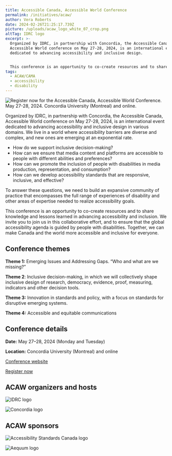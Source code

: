 ```yaml
---
title: Accessible Canada, Accessible World Conference
permalink: /initiatives/acaw/
author: Vera Roberts
date: 2024-02-26T21:25:17.739Z
picture: /uploads/acaw_logo_white_07_crop.png
altTag: IDRC logo
excerpt: >-
  Organized by IDRC, in partnership with Concordia, the Accessible Canada,
  Accessible World conference on May 27-28, 2024, is an international event
  dedicated to advancing accessibility and inclusive design.


  This conference is an opportunity to co-create resources and to share knowledge and lessons learned in advancing accessibility and inclusion. We invite you to join us in this collaborative effort, and to ensure that the global accessibility agenda is guided by people with disabilities. Together, we can make Canada and the world more accessible and inclusive for everyone.
tags:
  - ACAW/CAMA
  - accessibility
  - disability
---
```

![Register now for the Accessible Canada, Accessible World Conference. May 27-28, 2024. Concordia University (Montreal) and online.](/uploads/acaw_eng_registernow_lnkd_fb-dec-29.png)

Organized by IDRC, in partnership with Concordia, the Accessible Canada, Accessible World conference on May 27-28, 2024, is an international event dedicated to advancing accessibility and inclusive design in various domains. We live in a world where accessibility barriers are diverse and complex, and new ones are emerging at an exponential rate. 

* How do we support inclusive decision-making? 
* How can we ensure that media content and platforms are accessible to people with different abilities and preferences? 
* How can we promote the inclusion of people with disabilities in media production, representation, and consumption? 
* How can we develop accessibility standards that are responsive, inclusive, and effective? 

To answer these questions, we need to build an expansive community of practice that encompasses the full range of experiences of disability and other areas of expertise needed to realize accessibility goals. 

This conference is an opportunity to co-create resources and to share knowledge and lessons learned in advancing accessibility and inclusion. We invite you to join us in this collaborative effort, and to ensure that the global accessibility agenda is guided by people with disabilities. Together, we can make Canada and the world more accessible and inclusive for everyone.

## Conference themes

**Theme 1:** Emerging Issues and Addressing Gaps. “Who and what are we missing?”

**Theme 2**: Inclusive decision-making, in which we will collectively shape inclusive design of research, democracy, evidence, proof, measuring, indicators and other decision tools.

**Theme 3:** Innovation in standards and policy, with a focus on standards for disruptive emerging systems.

**Theme 4:** Accessible and equitable communications

## Conference details

**Date:** May 27–28, 2024 (Monday and Tuesday)

**Location:** Concordia University (Montreal) and online

[Conference website](https://sites.events.concordia.ca/sites/accessconf/en/accessible-canada-accessible-world/)

[Register now](https://sites.events.concordia.ca/sites/accessconf/en/accessible-canada-accessible-world/register)

## ACAW organizers and hosts

![IDRC logo](/uploads/idrc-bw-small.png)

![Concordia logo](/uploads/concordia-logo-rgb-compact-black-small.png)

## ACAW sponsors

![Accessibility Standards Canada logo](/uploads/accessibility_standards_canada-small.jpg)

![Aequum logo](/uploads/aequum-logo-small.png)
